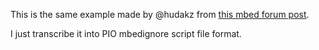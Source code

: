 This is the same example made by @hudakz from [this mbed forum post](https://forums.mbed.com/t/how-to-shorten-compilation-time-up-to-six-times/11203).

I just transcribe it into PIO mbedignore script file format.